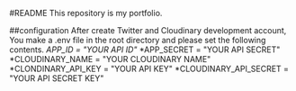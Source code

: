 #README
This repository is my portfolio.

##configuration
After create Twitter and Cloudinary development account, You make a .env file in the root directory and please set the following contents.
*APP_ID = "YOUR API ID"*
*APP_SECRET = "YOUR API SECRET" 
*CLOUDINARY_NAME = "YOUR CLOUDINARY NAME"
*CLONDINARY_API_KEY = "YOUR API KEY"
*CLOUDINARY_API_SECRET = "YOUR API SECRET KEY"
